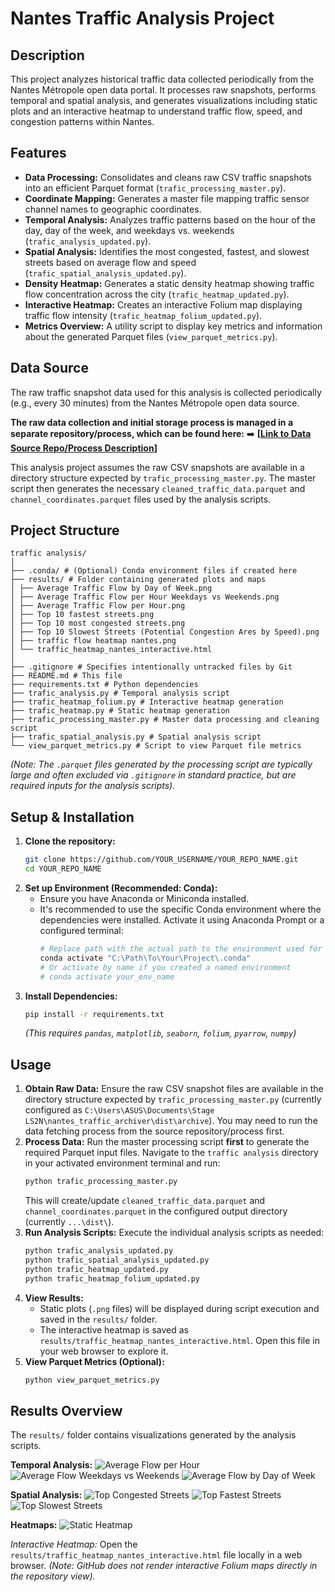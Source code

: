 # Nantes Traffic Analysis Project

## Description

This project analyzes historical traffic data collected periodically from the Nantes Métropole open data portal. It processes raw snapshots, performs temporal and spatial analysis, and generates visualizations including static plots and an interactive heatmap to understand traffic flow, speed, and congestion patterns within Nantes.

## Features

*   **Data Processing:** Consolidates and cleans raw CSV traffic snapshots into an efficient Parquet format (`trafic_processing_master.py`).
*   **Coordinate Mapping:** Generates a master file mapping traffic sensor channel names to geographic coordinates.
*   **Temporal Analysis:** Analyzes traffic patterns based on the hour of the day, day of the week, and weekdays vs. weekends (`trafic_analysis_updated.py`).
*   **Spatial Analysis:** Identifies the most congested, fastest, and slowest streets based on average flow and speed (`trafic_spatial_analysis_updated.py`).
*   **Density Heatmap:** Generates a static density heatmap showing traffic flow concentration across the city (`trafic_heatmap_updated.py`).
*   **Interactive Heatmap:** Creates an interactive Folium map displaying traffic flow intensity (`trafic_heatmap_folium_updated.py`).
*   **Metrics Overview:** A utility script to display key metrics and information about the generated Parquet files (`view_parquet_metrics.py`).

## Data Source

The raw traffic snapshot data used for this analysis is collected periodically (e.g., every 30 minutes) from the Nantes Métropole open data source.

**The raw data collection and initial storage process is managed in a separate repository/process, which can be found here:**
➡️ **[[Link to Data Source Repo/Process Description](https://github.com/thelordofpigeons/nantes_traffic_archiver)]** 

This analysis project assumes the raw CSV snapshots are available in a directory structure expected by `trafic_processing_master.py`. The master script then generates the necessary `cleaned_traffic_data.parquet` and `channel_coordinates.parquet` files used by the analysis scripts.

## Project Structure

```text
traffic analysis/
│
├── .conda/ # (Optional) Conda environment files if created here
├── results/ # Folder containing generated plots and maps
│ ├── Average Traffic Flow by Day of Week.png
│ ├── Average Traffic Flow per Hour Weekdays vs Weekends.png
│ ├── Average Traffic Flow per Hour.png
│ ├── Top 10 fastest streets.png
│ ├── Top 10 most congested streets.png
│ ├── Top 10 Slowest Streets (Potential Congestion Ares by Speed).png
│ ├── traffic flow heatmap nantes.png
│ └── traffic_heatmap_nantes_interactive.html
│
├── .gitignore # Specifies intentionally untracked files by Git
├── README.md # This file
├── requirements.txt # Python dependencies
├── trafic_analysis.py # Temporal analysis script
├── trafic_heatmap_folium.py # Interactive heatmap generation
├── trafic_heatmap.py # Static heatmap generation
├── trafic_processing_master.py # Master data processing and cleaning script
├── trafic_spatial_analysis.py # Spatial analysis script
└── view_parquet_metrics.py # Script to view Parquet file metrics
```
*(Note: The `.parquet` files generated by the processing script are typically large and often excluded via `.gitignore` in standard practice, but are required inputs for the analysis scripts).*

## Setup & Installation

1.  **Clone the repository:**
    ```bash
    git clone https://github.com/YOUR_USERNAME/YOUR_REPO_NAME.git
    cd YOUR_REPO_NAME
    ```
2.  **Set up Environment (Recommended: Conda):**
    *   Ensure you have Anaconda or Miniconda installed.
    *   It's recommended to use the specific Conda environment where the dependencies were installed. Activate it using Anaconda Prompt or a configured terminal:
        ```bash
        # Replace path with the actual path to the environment used for this project
        conda activate "C:\Path\To\Your\Project\.conda"
        # Or activate by name if you created a named environment
        # conda activate your_env_name
        ```
3.  **Install Dependencies:**
    ```bash
    pip install -r requirements.txt
    ```
    *(This requires `pandas`, `matplotlib`, `seaborn`, `folium`, `pyarrow`, `numpy`)*

## Usage

1.  **Obtain Raw Data:** Ensure the raw CSV snapshot files are available in the directory structure expected by `trafic_processing_master.py` (currently configured as `C:\Users\ASUS\Documents\Stage LS2N\nantes_traffic_archiver\dist\archive`). You may need to run the data fetching process from the source repository/process first.
2.  **Process Data:** Run the master processing script **first** to generate the required Parquet input files. Navigate to the `traffic analysis` directory in your activated environment terminal and run:
    ```bash
    python trafic_processing_master.py
    ```
    This will create/update `cleaned_traffic_data.parquet` and `channel_coordinates.parquet` in the configured output directory (currently `...\dist\`).
3.  **Run Analysis Scripts:** Execute the individual analysis scripts as needed:
    ```bash
    python trafic_analysis_updated.py
    python trafic_spatial_analysis_updated.py
    python trafic_heatmap_updated.py
    python trafic_heatmap_folium_updated.py
    ```
4.  **View Results:**
    *   Static plots (`.png` files) will be displayed during script execution and saved in the `results/` folder.
    *   The interactive heatmap is saved as `results/traffic_heatmap_nantes_interactive.html`. Open this file in your web browser to explore it.
5.  **View Parquet Metrics (Optional):**
    ```bash
    python view_parquet_metrics.py
    ```

## Results Overview

The `results/` folder contains visualizations generated by the analysis scripts.

**Temporal Analysis:**
![Average Flow per Hour](results/Average%20Traffic%20Flow%20per%20Hour.png)
![Average Flow Weekdays vs Weekends](results/Average%20Traffic%20Flow%20per%20Hour%20Weekdays%20vs%20Weekends.png)
![Average Flow by Day of Week](results/Average%20Traffic%20Flow%20by%20Day%20of%20Week.png)

**Spatial Analysis:**
![Top Congested Streets](results/Top%2010%20most%20congested%20streets.png)
![Top Fastest Streets](results/Top%2010%20fastest%20streets.png)
![Top Slowest Streets](results/Top%2010%20Slowest%20Streets%20(Potential%20Congestion%20Ares%20by%20Speed).png)

**Heatmaps:**
![Static Heatmap](results/traffic%20flow%20heatmap%20nantes.png)

*Interactive Heatmap:* Open the `results/traffic_heatmap_nantes_interactive.html` file locally in a web browser. *(Note: GitHub does not render interactive Folium maps directly in the repository view).*
